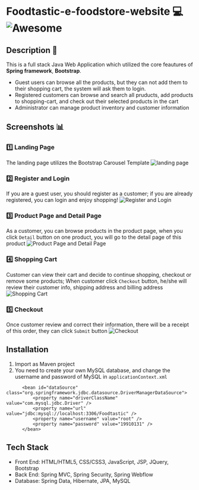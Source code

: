 # Foodtastic-e-foodstore-website :computer: ![Awesome](https://cdn.rawgit.com/sindresorhus/awesome/d7305f38d29fed78fa85652e3a63e154dd8e8829/media/badge.svg) #
## Description :book: ##
This is a full stack Java Web Application which utilized the core feautures of <b>Spring framework</b>, <b>Bootstrap</b>. 
- Guest users can browse all the products, but they can not add them to their shopping cart, the system will ask them to login.
- Registered customers can browse and search all pruducts, add products to shopping-cart, and check out their selected products in the cart
- Administrator can manage product inventory and customer information

## Screenshots :bar_chart: ##

### :one: Landing Page ###
The landing page utilizes the Bootstrap Carousel Template
![landing page](https://github.com/OliviaLiyuanWei/Foodtastic-e-foodstore-website/blob/master/img-capture/foodtastic1.JPG)
### :two: Register and Login ###
If you are a guest user, you should register as a customer; if you are already registered, you can login and enjoy shopping!
![Register and Login](https://github.com/OliviaLiyuanWei/Foodtastic-e-foodstore-website/blob/master/img-capture/foodtastic001.jpg)
### :three: Product Page and Detail Page ###
As a customer, you can browse products in the product page, when you click ``Detail`` button on one product, you will go to the detail page of this product
![Product Page and Detail Page](https://github.com/OliviaLiyuanWei/Foodtastic-e-foodstore-website/blob/master/img-capture/foodtastic002.jpg)
### :four: Shopping Cart ###
Customer can view their cart and decide to continue shopping, checkout or remove some products; When customer click ``Checkout`` button, he/she will review their customer info, shipping address and billing address
![Shopping Cart](https://github.com/OliviaLiyuanWei/Foodtastic-e-foodstore-website/blob/master/img-capture/foodtastic003.jpg)
### :five: Checkout ###
Once customer review and correct their information, there will be a receipt of this order, they can click ``Submit`` button
![Checkout](https://github.com/OliviaLiyuanWei/Foodtastic-e-foodstore-website/blob/master/img-capture/foodtastic004.jpg)

## Installation ##
1. Import as Maven project
2. You need to create your own MySQL database, and change the username and password of MySQL in ``applicationContext.xml``
```  
      <bean id="dataSource" class="org.springframework.jdbc.datasource.DriverManagerDataSource">
          <property name="driverClassName" value="com.mysql.jdbc.Driver" />
          <property name="url" value="jdbc:mysql://localhost:3306/Foodtastic" />
          <property name="username" value="root" />
          <property name="password" value="19910131" />
      </bean>
```

## Tech Stack ##
- Front End: HTML/HTML5, CSS/CSS3, JavaScript, JSP, JQuery, Bootstrap
- Back End: Spring MVC, Spring Security, Spring Webflow
- Database: Spring Data, Hibernate, JPA, MySQL
